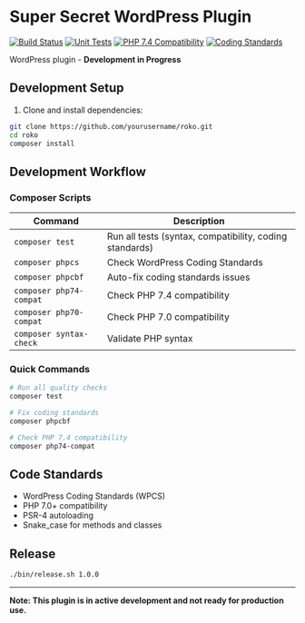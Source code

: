 # Super Secret WordPress Plugin

<!-- BADGES-START -->
[![Build Status](https://img.shields.io/badge/build-unknown-yellow)](https://github.com/yourusername/roko/actions/workflows/code-quality.yml)
[![Unit Tests](https://img.shields.io/badge/unit%20tests-no%20tests-lightgrey)](https://github.com/yourusername/roko/actions/workflows/code-quality.yml)
[![PHP 7.4 Compatibility](https://img.shields.io/badge/PHP%207.4-unknown-yellow)](https://github.com/yourusername/roko/actions/workflows/code-quality.yml)
[![Coding Standards](https://img.shields.io/badge/coding%20standards-unknown-yellow)](https://github.com/yourusername/roko/actions/workflows/code-quality.yml)
<!-- BADGES-END -->

WordPress plugin - **Development in Progress**

## Development Setup

1. Clone and install dependencies:
```bash
git clone https://github.com/yourusername/roko.git
cd roko
composer install
```

## Development Workflow

### Composer Scripts

| Command | Description |
|---------|-------------|
| `composer test` | Run all tests (syntax, compatibility, coding standards) |
| `composer phpcs` | Check WordPress Coding Standards |
| `composer phpcbf` | Auto-fix coding standards issues |
| `composer php74-compat` | Check PHP 7.4 compatibility |
| `composer php70-compat` | Check PHP 7.0 compatibility |
| `composer syntax-check` | Validate PHP syntax |

### Quick Commands

```bash
# Run all quality checks
composer test

# Fix coding standards
composer phpcbf

# Check PHP 7.4 compatibility
composer php74-compat
```

## Code Standards

- WordPress Coding Standards (WPCS)
- PHP 7.0+ compatibility
- PSR-4 autoloading
- Snake_case for methods and classes

## Release

```bash
./bin/release.sh 1.0.0
```

---

**Note: This plugin is in active development and not ready for production use.** 